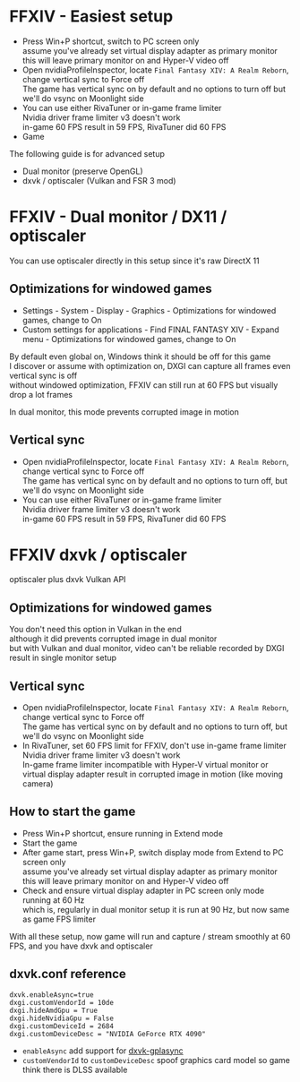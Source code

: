 # FFXIV - Easiest setup
- Press Win+P shortcut, switch to PC screen only  
assume you've already set virtual display adapter as primary monitor  
this will leave primary monitor on and Hyper-V video off
- Open nvidiaProfileInspector, locate `Final Fantasy XIV: A Realm Reborn`, change vertical sync to Force off  
The game has vertical sync on by default and no options to turn off
but we'll do vsync on Moonlight side
- You can use either RivaTuner or in-game frame limiter    
Nvidia driver frame limiter v3 doesn't work  
in-game 60 FPS result in 59 FPS, RivaTuner did 60 FPS
- Game

The following guide is for advanced setup
- Dual monitor (preserve OpenGL)
- dxvk / optiscaler (Vulkan and FSR 3 mod)

# FFXIV - Dual monitor / DX11 / optiscaler
You can use optiscaler directly in this setup since it's raw DirectX 11

## Optimizations for windowed games
- Settings - System - Display - Graphics - Optimizations for windowed games, change to On
- Custom settings for applications - Find FINAL FANTASY XIV - Expand menu - Optimizations for windowed games, change to On

By default even global on, Windows think it should be off for this game  
I discover or assume with optimization on, DXGI can capture all frames even vertical sync is off  
without windowed optimization, FFXIV can still run at 60 FPS but visually drop a lot frames

In dual monitor, this mode prevents corrupted image in motion

## Vertical sync
- Open nvidiaProfileInspector, locate `Final Fantasy XIV: A Realm Reborn`, change vertical sync to Force off  
The game has vertical sync on by default and no options to turn off, but we'll do vsync on Moonlight side
- You can use either RivaTuner or in-game frame limiter    
Nvidia driver frame limiter v3 doesn't work  
in-game 60 FPS result in 59 FPS, RivaTuner did 60 FPS

# FFXIV dxvk / optiscaler
optiscaler plus dxvk Vulkan API

## Optimizations for windowed games
You don't need this option in Vulkan in the end  
although it did prevents corrupted image in dual monitor  
but with Vulkan and dual monitor, video can't be reliable recorded by DXGI  
result in single monitor setup

## Vertical sync
- Open nvidiaProfileInspector, locate `Final Fantasy XIV: A Realm Reborn`, change vertical sync to Force off  
The game has vertical sync on by default and no options to turn off, but we'll do vsync on Moonlight side
- In RivaTuner, set 60 FPS limit for FFXIV, don't use in-game frame limiter  
Nvidia driver frame limiter v3 doesn't work  
In-game frame limiter incompatible with Hyper-V virtual monitor or virtual display adapter
result in corrupted image in motion (like moving camera)

## How to start the game
- Press Win+P shortcut, ensure running in Extend mode
- Start the game
- After game start, press Win+P, switch display mode from Extend to PC screen only  
assume you've already set virtual display adapter as primary monitor  
this will leave primary monitor on and Hyper-V video off
- Check and ensure virtual display adapter in PC screen only mode running at 60 Hz  
which is, regularly in dual monitor setup it is run at 90 Hz, but now same as game FPS limiter

With all these setup, now game will run and capture / stream smoothly at 60 FPS, and you have dxvk and optiscaler

## dxvk.conf reference
```
dxvk.enableAsync=true
dxgi.customVendorId = 10de
dxgi.hideAmdGpu = True
dxgi.hideNvidiaGpu = False
dxgi.customDeviceId = 2684
dxgi.customDeviceDesc = "NVIDIA GeForce RTX 4090"
```
- `enableAsync` add support for [dxvk-gplasync](https://gitlab.com/Ph42oN/dxvk-gplasync)
- `customVendorId` to `customDeviceDesc` spoof graphics card model so game think there is DLSS available
